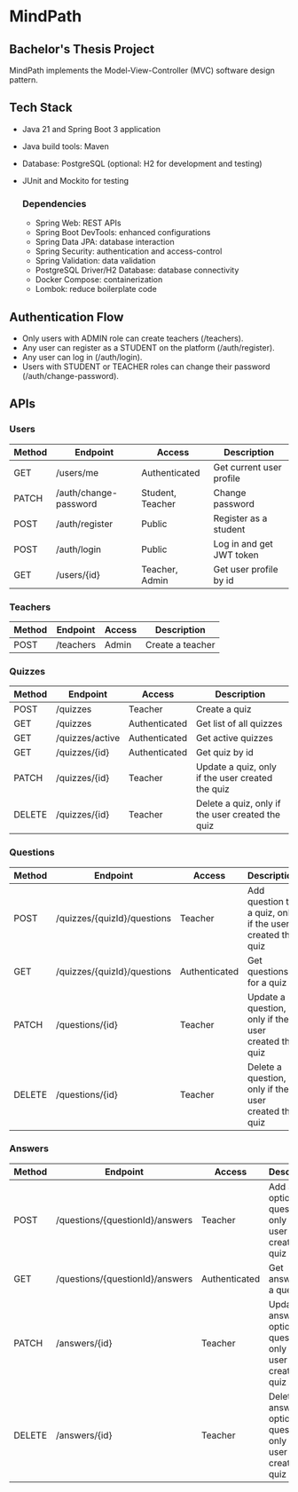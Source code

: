 # MindPath
## Bachelor's Thesis Project

MindPath implements the Model-View-Controller (MVC) software design pattern.

## Tech Stack
- Java 21 and Spring Boot 3 application
- Java build tools: Maven
- Database: PostgreSQL (optional: H2 for development and testing)
- JUnit and Mockito for testing

  ### Dependencies
    - Spring Web: REST APIs
    - Spring Boot DevTools: enhanced configurations
    - Spring Data JPA: database interaction
    - Spring Security: authentication and access-control
    - Spring Validation: data validation
    - PostgreSQL Driver/H2 Database: database connectivity
    - Docker Compose: containerization
    - Lombok: reduce boilerplate code

## Authentication Flow
- Only users with ADMIN role can create teachers (/teachers).
- Any user can register as a STUDENT on the platform (/auth/register).
- Any user can log in (/auth/login).
- Users with STUDENT or TEACHER roles can change their password (/auth/change-password).

## APIs
### Users

| Method | Endpoint       | Access           | Description                  |
|--------|----------------|------------------|------------------------------|
| GET    | /users/me      | Authenticated    | Get current user profile     |
| PATCH  | /auth/change-password | Student, Teacher | Change password              |
| POST   | /auth/register | Public           | Register as a student        |
| POST   | /auth/login    | Public           | Log in and get JWT token     |
| GET    | /users/{id}    | Teacher, Admin   | Get user profile by id |

### Teachers

| Method | Endpoint  | Access | Description      |
|--------|-----------|--------|------------------|
| POST   | /teachers | Admin  | Create a teacher |

### Quizzes

| Method | Endpoint | Access | Description                                      |
|-------|----------|--------|--------------------------------------------------|
| POST  | /quizzes | Teacher | Create a quiz                                    |
| GET   | /quizzes | Authenticated | Get list of all quizzes                          |
| GET   | /quizzes/active | Authenticated | Get active quizzes                               |
| GET   | /quizzes/{id}   | Authenticated | Get quiz by id                                   |
| PATCH | /quizzes/{id} | Teacher | Update a quiz, only if the user created the quiz |
| DELETE | /quizzes/{id} | Teacher | Delete a quiz, only if the user created the quiz |

### Questions

| Method | Endpoint | Access | Description                                               |
|-------|----------|--------|-----------------------------------------------------------|
| POST  | /quizzes/{quizId}/questions | Teacher | Add question to a quiz, only if the user created the quiz |
| GET   | /quizzes/{quizId}/questions | Authenticated | Get questions for a quiz                                  |
| PATCH | /questions/{id} | Teacher | Update a question, only if the user created the quiz      |
| DELETE | /questions/{id}    | Teacher | Delete a question, only if the user created the quiz      |

### Answers

| Method | Endpoint                        | Access | Description                                                           |
|--------|---------------------------------|--------|-----------------------------------------------------------------------|
| POST   | /questions/{questionId}/answers | Teacher | Add answer option to a question, only if the user created the quiz    |
| GET    | /questions/{questionId}/answers | Authenticated | Get answers for a question                                            |
| PATCH  | /answers/{id}                   | Teacher | Update answer option to a question, only if the user created the quiz |
| DELETE | /answers/{id}           | Teacher | Delete answer option to a question, only if the user created the quiz |
